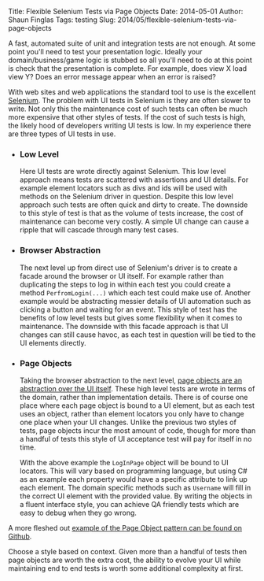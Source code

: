 Title: Flexible Selenium Tests via Page Objects
Date: 2014-05-01
Author: Shaun Finglas
Tags: testing
Slug: 2014/05/flexible-selenium-tests-via-page-objects

A fast, automated suite of unit and integration tests are not enough. At
some point you'll need to test your presentation logic. Ideally your
domain/business/game logic is stubbed so all you'll need to do at this
point is check that the presentation is complete. For example, does view
X load view Y? Does an error message appear when an error is raised?

With web sites and web applications the standard tool to use is the
excellent [Selenium](http://docs.seleniumhq.org/). The problem with UI
tests in Selenium is they are often slower to write. Not only this the
maintenance cost of such tests can often be much more expensive that
other styles of tests. If the cost of such tests is high, the likely
hood of developers writing UI tests is low. In my experience there are
three types of UI tests in use.

-   ### Low Level

    Here UI tests are wrote directly against Selenium. This low level
    approach means tests are scattered with assertions and UI details.
    For example element locators such as divs and ids will be used with
    methods on the Selenium driver in question. Despite this low level
    approach such tests are often quick and dirty to create. The
    downside to this style of test is that as the volume of tests
    increase, the cost of maintenance can become very costly. A simple
    UI change can cause a ripple that will cascade through many test
    cases.

    <script src="https://gist.github.com/Finglas/aae1cd850fc37403dbb8.js"></script>
-   ### Browser Abstraction

    The next level up from direct use of Selenium's driver is to create
    a facade around the browser or UI itself. For example rather than
    duplicating the steps to log in within each test you could create a
    method `PerfromLogin(...)` which each test could make use of.
    Another example would be abstracting messier details of UI
    automation such as clicking a button and waiting for an event. This
    style of test has the benefits of low level tests but gives some
    flexibility when it comes to maintenance. The downside with this
    facade approach is that UI changes can still cause havoc, as each
    test in question will be tied to the UI elements directly.

    <script src="https://gist.github.com/Finglas/1063a11c30bc3e7290d8.js"></script>
-   ### Page Objects

    Taking the browser abstraction to the next level, [page objects are
    an abstraction over the UI
    itself](http://code.google.com/p/selenium/wiki/PageObjects). These
    high level tests are wrote in terms of the domain, rather than
    implementation details. There is of course one place where each page
    object is bound to a UI element, but as each test uses an object,
    rather than element locators you only have to change one place when
    your UI changes. Unlike the previous two styles of tests, page
    objects incur the most amount of code, though for more than a
    handful of tests this style of UI acceptance test will pay for
    itself in no time.

    <script src="https://gist.github.com/Finglas/6d512240848359c12bc2.js"></script>
    With the above example the `LogInPage` object will be bound to UI
    locators. This will vary based on programming language, but using
    C\# as an example each property would have a specific attribute to
    link up each element. The domain specific methods such as `Username`
    will fill in the correct UI element with the provided value. By
    writing the objects in a fluent interface style, you can achieve QA
    friendly tests which are easy to debug when they go wrong.

A more fleshed out [example of the Page Object pattern can be found on
Github](https://github.com/Finglas/Playground/blob/master/PageObjects/PageObjects/PageObjects.cs).

Choose a style based on context. Given more than a handful of tests then
page objects are worth the extra cost, the ability to evolve your UI
while maintaining end to end tests is worth some additional complexity
at first.